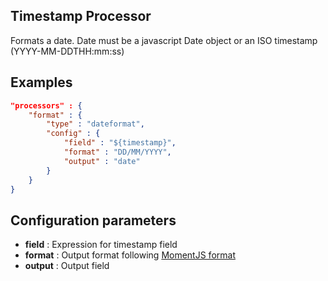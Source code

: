 ## Timestamp Processor

Formats a date. Date must be a javascript Date object or an ISO timestamp (YYYY-MM-DDTHH:mm:ss)

## Examples

```json
"processors" : {
	"format" : {
		"type" : "dateformat",
		"config" : {
			"field" : "${timestamp}",
			"format" : "DD/MM/YYYY",
			"output" : "date"
		}
	}
}
```

## Configuration parameters
* **field** : Expression for timestamp field
* **format** : Output format following [MomentJS format](https://momentjs.com/docs/#/displaying/format/)
* **output** : Output field
